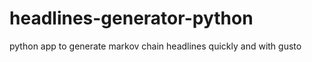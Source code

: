 headlines-generator-python
==========================

python app to generate markov chain headlines quickly and with gusto
